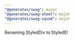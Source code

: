 ```yaml
---
"@generates/swag": major
"@generates/swag-sheet": major
"@generates/swag-squad": major
---
```


Renaming StyledDiv to StyledEl
